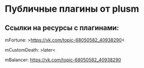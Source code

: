 # Публичные плагины от plusm
## Ссылки на ресурсы с плагинами:
mFortune: >https://vk.com/topic-68050582_40938290<

mCustomDeath: >later<

mBalancer: https://vk.com/topic-68050582_40938290
